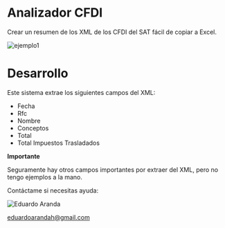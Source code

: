 # Analizador CFDI

Crear un resumen de los XML de los CFDI del SAT fácil de copiar a Excel.

![ejemplo1](https://user-images.githubusercontent.com/4065733/38106353-f1a258be-334b-11e8-98ac-6206ddacb1ae.png)


# Desarrollo

Este sistema extrae los siguientes campos del XML:

- Fecha
- Rfc
- Nombre
- Conceptos
- Total
- Total Impuestos Trasladados

**Importante** 

Seguramente hay otros campos importantes por extraer del XML, pero no tengo ejemplos a la mano. 

Contáctame si necesitas ayuda: 

![Eduardo Aranda](https://es.gravatar.com/userimage/8114274/0cff94afc2f748b5da1096e10cf54ef0.jpeg) 

eduardoarandah@gmail.com